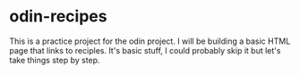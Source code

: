 # odin-recipes
This is a practice project for the odin project. I will be building a basic HTML page that links to reciples. It's basic stuff, I could probably skip it but let's take things step by step. 